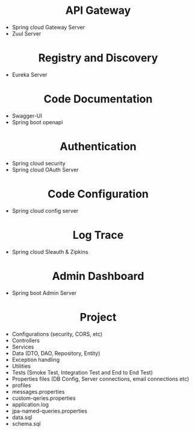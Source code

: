 <h1 style="text-align: center"> API Gateway </h1>

* Spring cloud Gateway Server
* Zuul Server


<h1 style="text-align: center"> Registry and Discovery </h1>

* Eureka Server


<h1 style="text-align: center"> Code Documentation </h1>

* Swagger-UI
* Spring boot openapi


<h1 style="text-align: center"> Authentication </h1>

* Spring cloud security
* Spring cloud OAuth Server


<h1 style="text-align: center"> Code Configuration </h1>

* Spring cloud config server


<h1 style="text-align: center"> Log Trace </h1>

* Spring cloud Sleauth & Zipkins

<h1 style="text-align: center"> Admin Dashboard </h1>

* Spring boot Admin Server


<h1 style="text-align: center"> Project </h1>

* Configurations (security, CORS, etc)
* Controllers
* Services
* Data (DTO, DAO, Repository, Entity)
* Exception handling
* Utilities
* Tests (Smoke Test, Integration Test and End to End Test)
* Properties files (DB Config, Server connections, email connections etc)
* profiles
* messages.properties
* custom-qeries.properties
* application.log
* jpa-named-queries.properties
* data.sql
* schema.sql


